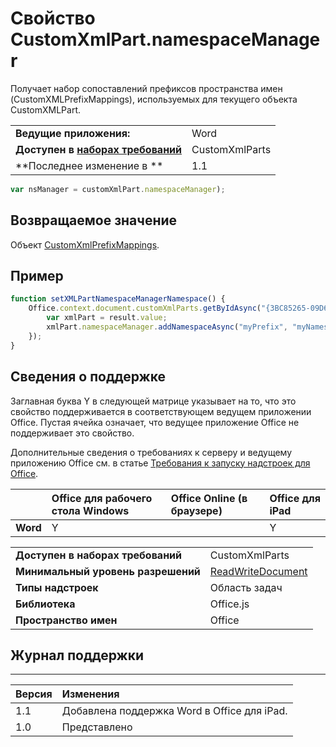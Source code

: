 
# Свойство CustomXmlPart.namespaceManager
Получает набор сопоставлений префиксов пространства имен (CustomXMLPrefixMappings), используемых для текущего объекта CustomXMLPart.

|||
|:-----|:-----|
|**Ведущие приложения:**|Word|
|**Доступен в [наборах требований](../../docs/overview/specify-office-hosts-and-api-requirements.md)**|CustomXmlParts|
|**Последнее изменение в **|1.1|

```js
var nsManager = customXmlPart.namespaceManager);
```


## Возвращаемое значение

Объект [CustomXmlPrefixMappings](../../reference/shared/customxmlprefixmappings.customxmlprefixmappings.md).


## Пример




```js
function setXMLPartNamespaceManagerNamespace() {
    Office.context.document.customXmlParts.getByIdAsync("{3BC85265-09D6-4205-B665-8EB239A8B9A1}", function (result) {
        var xmlPart = result.value;
        xmlPart.namespaceManager.addNamespaceAsync("myPrefix", "myNamespace");
    });
}

```




## Сведения о поддержке


Заглавная буква Y в следующей матрице указывает на то, что это свойство поддерживается в соответствующем ведущем приложении Office. Пустая ячейка означает, что ведущее приложение Office не поддерживает это свойство.

Дополнительные сведения о требованиях к серверу и ведущему приложению Office см. в статье [Требования к запуску надстроек для Office](../../docs/overview/requirements-for-running-office-add-ins.md).


||**Office для рабочего стола Windows**|**Office Online (в браузере)**|**Office для iPad**|
|:-----|:-----|:-----|:-----|
|**Word**|Y||Y|

|||
|:-----|:-----|
|**Доступен в наборах требований**|CustomXmlParts|
|**Минимальный уровень разрешений**|[ReadWriteDocument](../../docs/develop/requesting-permissions-for-api-use-in-content-and-task-pane-add-ins.md)|
|**Типы надстроек**|Область задач|
|**Библиотека**|Office.js|
|**Пространство имен**|Office|

## Журнал поддержки



****


|**Версия**|**Изменения**|
|:-----|:-----|
|1.1|Добавлена поддержка Word в Office для iPad.|
|1.0|Представлено|
